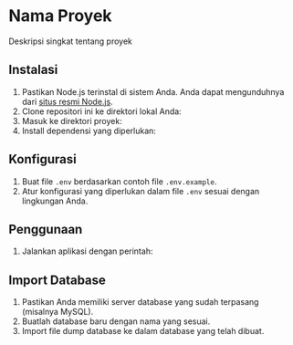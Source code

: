 # Nama Proyek

Deskripsi singkat tentang proyek

## Instalasi

1. Pastikan Node.js terinstal di sistem Anda. Anda dapat mengunduhnya dari [situs resmi Node.js](https://nodejs.org).
2. Clone repositori ini ke direktori lokal Anda:
3. Masuk ke direktori proyek:
4. Install dependensi yang diperlukan:

## Konfigurasi

1. Buat file `.env` berdasarkan contoh file `.env.example`.
2. Atur konfigurasi yang diperlukan dalam file `.env` sesuai dengan lingkungan Anda.

## Penggunaan

1. Jalankan aplikasi dengan perintah:

## Import Database

1. Pastikan Anda memiliki server database yang sudah terpasang (misalnya MySQL).
2. Buatlah database baru dengan nama yang sesuai.
3. Import file dump database ke dalam database yang telah dibuat.
